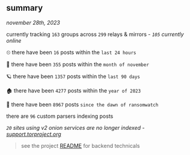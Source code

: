 
## summary
_november 28th, 2023_

currently tracking `163` groups across `299` relays & mirrors - _`105` currently online_

⏲ there have been `16` posts within the `last 24 hours`

🦈 there have been `355` posts within the `month of november`

🪐 there have been `1357` posts within the `last 90 days`

🏚 there have been `4277` posts within the `year of 2023`

🦕 there have been `8967` posts `since the dawn of ransomwatch`

there are `96` custom parsers indexing posts

_`20` sites using v2 onion services are no longer indexed - [support.torproject.org](https://support.torproject.org/onionservices/v2-deprecation/)_

> see the project [README](https://github.com/joshhighet/ransomwatch#ransomwatch--) for backend technicals
